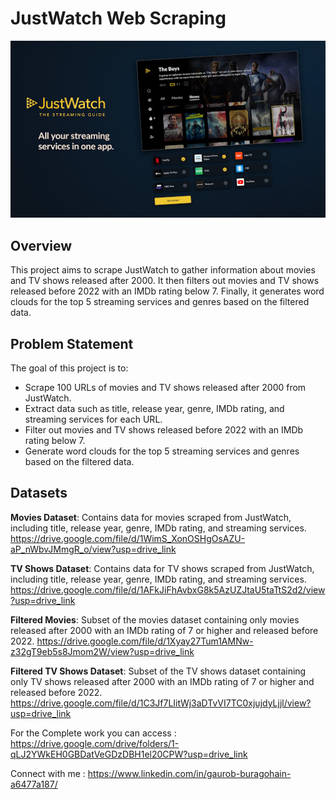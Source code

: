 # JustWatch Web Scraping
![Example Image](unnamed.jpg)

## Overview
This project aims to scrape JustWatch to gather information about movies and TV shows released after 2000. It then filters out movies and TV shows released before 2022 with an IMDb rating below 7. Finally, it generates word clouds for the top 5 streaming services and genres based on the filtered data.

## Problem Statement
The goal of this project is to:

* Scrape 100 URLs of movies and TV shows released after 2000 from JustWatch.
* Extract data such as title, release year, genre, IMDb rating, and streaming services for each URL.
* Filter out movies and TV shows released before 2022 with an IMDb rating below 7.
* Generate word clouds for the top 5 streaming services and genres based on the filtered data.

## Datasets
**Movies Dataset**: Contains data for movies scraped from JustWatch, including title, release year, genre, IMDb rating, and streaming services. 
https://drive.google.com/file/d/1WimS_XonOSHgOsAZU-aP_nWbvJMmgR_o/view?usp=drive_link

**TV Shows Dataset**: Contains data for TV shows scraped from JustWatch, including title, release year, genre, IMDb rating, and streaming services.
https://drive.google.com/file/d/1AFkJiFhAvbxG8k5AzUZJtaU5taTtS2d2/view?usp=drive_link

**Filtered Movies**: Subset of the movies dataset containing only movies released after 2000 with an IMDb rating of 7 or higher and released before 2022.
https://drive.google.com/file/d/1Xyay27Tum1AMNw-z32gT9eb5s8Jmom2W/view?usp=drive_link

**Filtered TV Shows Dataset**: Subset of the TV shows dataset containing only TV shows released after 2000 with an IMDb rating of 7 or higher and released before 2022.
https://drive.google.com/file/d/1C3Jf7LIitWj3aDTvVI7TC0xjujdyLjjl/view?usp=drive_link

For the Complete work you can access : https://drive.google.com/drive/folders/1-qLJ2YWkEH0GBDatVeGDzDBH1el20CPW?usp=drive_link

Connect with me : https://www.linkedin.com/in/gaurob-buragohain-a6477a187/
